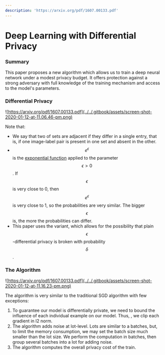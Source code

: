 ```yaml
---
description: 'https://arxiv.org/pdf/1607.00133.pdf'
---
```


# Deep Learning with Differential Privacy

### Summary

This paper proposes a new algorithm which allows us to train a deep neural network under a modest privacy budget. It offers protection against a strong adversary with full knowledge of the training mechanism and access to the model's parameters.

### Differential Privacy

![https://arxiv.org/pdf/1607.00133.pdf](../../.gitbook/assets/screen-shot-2020-01-12-at-11.06.46-pm.png)

Note that:

* We say that two of sets are adjacent if they differ in a single entry, that is, if one image-label pair is present in one set and absent in the other. 
* $$e^\epsilon $$ is the [exponential function](https://en.wikipedia.org/wiki/Exponential_function) applied to the parameter $$\epsilon > 0 $$ . If $$\epsilon $$ is very close to 0, then $$e^\epsilon $$is very close to 1, so the probabilities are very similar. The bigger$$\epsilon $$is, the more the probabilities can differ.
* This paper uses the variant, which allows for the possibility that plain $$\epsilon$$-differential privacy is broken with probability $$\delta$$.

### The Algorithm

![https://arxiv.org/pdf/1607.00133.pdf](../../.gitbook/assets/screen-shot-2020-01-12-at-11.16.23-pm.png)

The algorithm is very similar to the traditional SGD algorithm with few exceptions:

1. To guarantee our model is differentially private, we need to bound the influence of each individual example on our model. Thus, , we clip each gradient in l2 norm.
2. The algorithm adds noise at lot-level. Lots are similar to a batches, but, to limit the memory consumption, we may set the batch size much smaller than the lot size. We perform the computation in batches, then group several batches into a lot for adding noise.
3. The algorithm computes the overall privacy cost of the train. 



